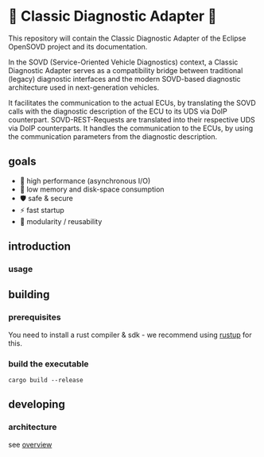 # 🚗 Classic Diagnostic Adapter 🏥

This repository will contain the Classic Diagnostic Adapter of the Eclipse OpenSOVD project and its documentation.

In the SOVD (Service-Oriented Vehicle Diagnostics) context, a Classic Diagnostic Adapter serves as a
compatibility bridge between traditional (legacy) diagnostic interfaces and the modern SOVD-based
diagnostic architecture used in next-generation vehicles.

It facilitates the communication to the actual ECUs, by translating the SOVD calls with the
diagnostic description of the ECU to its UDS via DoIP counterpart. SOVD-REST-Requests are translated into their
respective UDS via DoIP counterparts. It handles the communication to the ECUs, by using the communication
parameters from the diagnostic description.

## goals

- 🚀 high performance (asynchronous I/O)
- 🤏 low memory and disk-space consumption
- 🛡️ safe & secure
- ⚡ fast startup
- 🧩 modularity / reusability

## introduction

### usage


## building

### prerequisites

You need to install a rust compiler & sdk - we recommend using [rustup](https://rustup.rs/) for this.

### build the executable

```shell
cargo build --release
```

## developing



### architecture

see [overview](docs/overview/index.adoc)